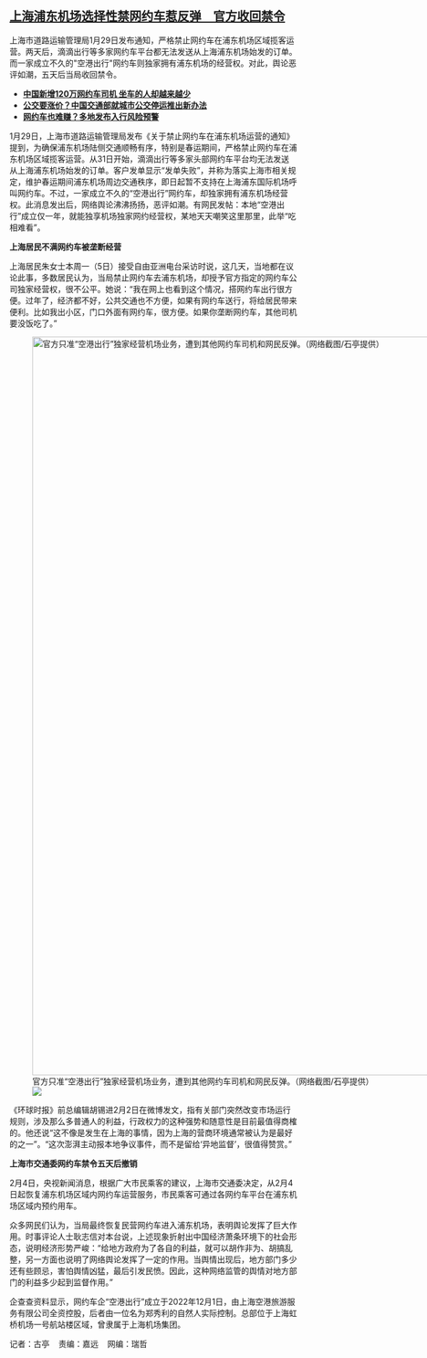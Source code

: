 <!--1707147900000-->
[上海浦东机场选择性禁网约车惹反弹　官方收回禁令](https://www.rfa.org/mandarin/yataibaodao/jingmao/gt1-02052024075714.html)
------

<p>上海市道路运输管理局1月29日发布通知，严格禁止网约车在浦东机场区域揽客运营。两天后，滴滴出行等多家网约车平台都无法发送从上海浦东机场始发的订单。而一家成立不久的"空港出行"网约车则独家拥有浦东机场的经营权。对此，舆论恶评如潮，五天后当局收回禁令。</p><ul><li><strong><span class="result-title"> <a class="state-published" href="https://www.rfa.org/mandarin/Xinwen/8-12312023152241.html">中国新增120万网约车司机 坐车的人却越来越少</a> </span></strong></li><li><strong><span class="result-title"> <a class="state-published" href="https://www.rfa.org/mandarin/Xinwen/6-10262023150732.html">公交要涨价？中国交通部就城市公交停运推出新办法</a> </span></strong></li><li><span class="result-title"><a class="state-published" href="https://www.rfa.org/mandarin/Xinwen/8-05182023171707.html"><strong>网约车也难赚？多地发布入行风险预警</strong></a></span></li></ul><p>1月29日，上海市道路运输管理局发布《关于禁止网约车在浦东机场运营的通知》提到，为确保浦东机场陆侧交通顺畅有序，特别是春运期间，严格禁止网约车在浦东机场区域揽客运营。从31日开始，滴滴出行等多家头部网约车平台均无法发送从上海浦东机场始发的订单。客户发单显示“发单失败”，并称为落实上海市相关规定，维护春运期间浦东机场周边交通秩序，即日起暂不支持在上海浦东国际机场呼叫网约车。不过，一家成立不久的“空港出行”网约车，却独家拥有浦东机场经营权。此消息发出后，网络舆论沸沸扬扬，恶评如潮。有网民发帖：本地“空港出行”成立仅一年，就能独享机场独家网约经营权，某地天天嘲笑这里那里，此举“吃相难看”。</p><p><strong>上海居民不满网约车被垄断经营</strong></p><p>上海居民朱女士本周一（5日）接受自由亚洲电台采访时说，这几天，当地都在议论此事，多数居民认为，当局禁止网约车去浦东机场，却授予官方指定的网约车公司独家经营权，很不公平。她说：“我在网上也看到这个情况，搭网约车出行很方便。过年了，经济都不好，公共交通也不方便，如果有网约车送行，将给居民带来便利。比如我出小区，门口外面有网约车，很方便。如果你垄断网约车，其他司机要没饭吃了。”</p><p><figure class="image-richtext image-inline captioned" style="width:2403px;"><img alt="官方只准“空港出行”独家经营机场业务，遭到其他网约车司机和网民反弹。（网络截图/石亭提供）" height="1294" src="https://www.rfa.org/mandarin/yataibaodao/jingmao/gt1-02052024075714.html/m0205-gt1p2cab.jpg/@@images/4e8af89a-f09d-4ada-9311-56bd4b939958.jpeg" title="m0205-gt1p2cab.jpg" width="2403"/><figcaption class="image-caption">官方只准“空港出行”独家经营机场业务，遭到其他网约车司机和网民反弹。（网络截图/石亭提供）</figcaption><small></small><div id="zoomattribute"><a data-caption="官方只准“空港出行”独家经营机场业务，遭到其他网约车司机和网民反弹。（网络截图/石亭提供）" data-fancybox="" href="https://www.rfa.org/mandarin/yataibaodao/jingmao/gt1-02052024075714.html/m0205-gt1p2cab.jpg" id="single_image" title="官方只准“空港出行”独家经营机场业务，遭到其他网约车司机和网民反弹。（网络截图/石亭提供）"><img src="/++plone++rfa-resources/img/icon-zoom.png"/></a></div></figure></p><p>《环球时报》前总编辑胡锡进2月2日在微博发文，指有关部门突然改变市场运行规则，涉及那么多普通人的利益，行政权力的这种强势和随意性是目前最值得商榷的。他还说“这不像是发生在上海的事情，因为上海的营商环境通常被认为是最好的之一”。“这次澎湃主动报本地争议事件，而不是留给‘异地监督’，很值得赞赏。”</p><p><strong>上海市交通委网约车禁令五天后撤销</strong></p><p>2月4日，央视新闻消息，根据广大市民乘客的建议，上海市交通委决定，从2月4日起恢复浦东机场区域内网约车运营服务，市民乘客可通过各网约车平台在浦东机场区域内预约用车。</p><p>众多网民们认为，当局最终恢复民营网约车进入浦东机场，表明舆论发挥了巨大作用。时事评论人士耿志信对本台说，上述现象折射出中国经济萧条环境下的社会形态，说明经济形势严峻：“给地方政府为了各自的利益，就可以胡作非为、胡搞乱整，另一方面也说明了网络舆论发挥了一定的作用。当舆情出现后，地方部门多少还有些顾忌，害怕舆情凶猛，最后引发民愤。因此，这种网络监管的舆情对地方部门的利益多少起到监督作用。”</p><p>企查查资料显示，网约车企“空港出行”成立于2022年12月1日，由上海空港旅游服务有限公司全资控股，后者由一位名为郑秀利的自然人实际控制。总部位于上海虹桥机场一号航站楼区域，曾隶属于上海机场集团。</p><p>记者：古亭    责编：嘉远    网编：瑞哲</p>
